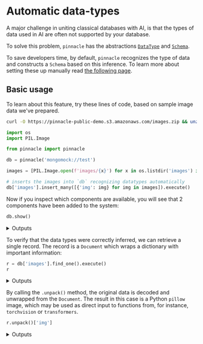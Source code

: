# Automatic data-types

A major challenge in uniting classical databases with AI, 
is that the types of data used in AI are often not supported by your database.

To solve this problem, `pinnacle` has the abstractions [`DataType`](../apply_api/datatype.md) and [`Schema`](../apply_api/schema.md).

To save developers time, by default, `pinnacle` recognizes the type of data and constructs a `Schema` based on this inference.
To learn more about setting these up manually read [the following page](./data_encodings_and_schemas.md).

## Basic usage

To learn about this feature, try these lines of code, based on sample image data we've prepared.

```bash
curl -O https://pinnacle-public-demo.s3.amazonaws.com/images.zip && unzip images.zip
```

```python
import os
import PIL.Image

from pinnacle import pinnacle

db = pinnacle('mongomock://test')

images = [PIL.Image.open(f'images/{x}') for x in os.listdir('images') if x.endswith('.png')]

# inserts the images into `db` recognizing datatypes automatically
db['images'].insert_many([{'img': img} for img in images]).execute()
```

Now if you inspect which components are available, you will see that 2 components have been added to 
the system:

```python
db.show()
```

<details>
    <summary>Outputs</summary>
    <pre>
        ```
        [{'identifier': 'pil_image', 'type_id': 'datatype'},
         {'identifier': 'AUTO:img=pil_image', 'type_id': 'schema'}]
        ```
    </pre>
</details>

To verify that the data types were correctly inferred, we can retrieve a single record.
The record is a `Document` which wraps a dictionary with important information:

```python
r = db['images'].find_one().execute()
r
```

<details>
    <summary>Outputs</summary>
    <pre>
        ```
        Document({'img': <PIL.PngImagePlugin.PngImageFile image mode=RGB size=500x338 at 0x128394190>, '_fold': 'train', '_schema': 'AUTO:img=pil_image', '_id': ObjectId('6658610912e50a99219ba587')})
        ```
    </pre>
</details>


By calling the `.unpack()` method, the original data is decoded and unwrapped from the `Document`.
The result in this case is a Python `pillow` image, which may be used as direct input 
to functions from, for instance, `torchvision` or `transformers`.

```python
r.unpack()['img']
```

<details>
    <summary>Outputs</summary>
    <div>
        ![](/listening/31_0.png)
    </div>
</details>